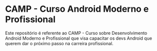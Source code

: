 # CAMP - Curso Android Moderno e Profissional

Este repositório é referente ao CAMP - Curso sobre Desenvolvimento Android Moderno e Profissional que visa capacitar os devs Android que querem dar o próximo passo na carreira profissional.
